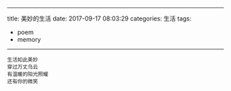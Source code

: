 ---
title: 美妙的生活
date: 2017-09-17 08:03:29
categories: 生活
tags: 
  - poem
  - memory
  ---
```
生活如此美妙
穿过万丈乌云
有温暖的阳光照耀
还有你的微笑
```
